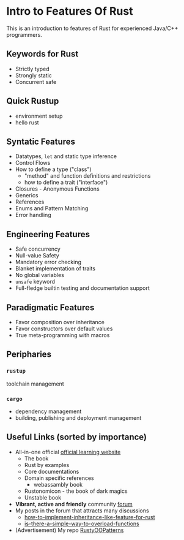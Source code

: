# Intro to Features Of Rust
This is an introduction to features of Rust for experienced Java/C++ programmers.
## Keywords for Rust
* Strictly typed
* Strongly static
* Concurrent safe
## Quick Rustup
* environment setup
* hello rust
## Syntatic Features
* Datatypes, `let` and static type inference
* Control Flows
* How to define a type ("class")
  * "method" and function definitions and restrictions
  * how to define a trait ("interface")
* Closures - Anonymous Functions
* Generics
* References
* Enums and Pattern Matching
* Error handling

## Engineering Features
* Safe concurrency
* Null-value Safety
* Mandatory error checking
* Blanket implementation of traits
* No global variables
* `unsafe` keyword
* Full-fledge builtin testing and documentation support

## Paradigmatic Features
* Favor composition over inheritance
* Favor constructors over default values
* True meta-programming with macros 

## Peripharies
### `rustup`
toolchain management

### `cargo`
* dependency management
* building, publishing and deployment management
## Useful Links (sorted by importance)
* All-in-one official [official learning website](https://www.rust-lang.org/learn)
  * The book
  * Rust by examples
  * Core documentations
  * Domain specific references
    * webassambly book
  * Rustonomicon - the book of dark magics
  * Unstable book
* **Vibrant, active and friendly** community [forum](https://users.rust-lang.org/)
* My posts in the forum that attracts many discussions
  * [how-to-implement-inheritance-like-feature-for-rust](https://users.rust-lang.org/t/how-to-implement-inheritance-like-feature-for-rust/31159)
  * [is-there-a-simple-way-to-overload-functions](https://users.rust-lang.org/t/is-there-a-simple-way-to-overload-functions/30937)
* (Advertisement) My repo [RustyOOPatterns](https://github.com/ifsheldon/RustyOOPatterns)

